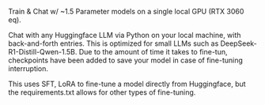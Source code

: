 Train & Chat w/ ~1.5 Parameter models on a single local GPU (RTX 3060 eq).

Chat with any Huggingface LLM via Python on your local machine, with back-and-forth entries.  This is optimized for small LLMs such as DeepSeek-R1-Distill-Qwen-1.5B.  Due to the amount of time it takes to fine-tun, checkpoints have been added to save your model in case of fine-tuning interruption.

This uses SFT, LoRA to fine-tune a model directly from Huggingface, but the requirements.txt allows for other types of fine-tuning.  

